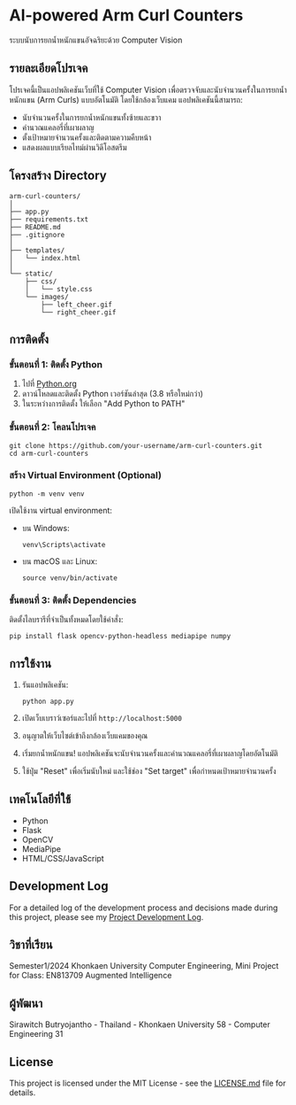 # AI-powered Arm Curl Counters

ระบบนับการยกน้ำหนักแขนอัจฉริยะด้วย Computer Vision

## รายละเอียดโปรเจค

โปรเจคนี้เป็นแอปพลิเคชันเว็บที่ใช้ Computer Vision เพื่อตรวจจับและนับจำนวนครั้งในการยกน้ำหนักแขน (Arm Curls) แบบอัตโนมัติ โดยใช้กล้องเว็บแคม แอปพลิเคชันนี้สามารถ:

- นับจำนวนครั้งในการยกน้ำหนักแขนทั้งซ้ายและขวา
- คำนวณแคลอรี่ที่เผาผลาญ
- ตั้งเป้าหมายจำนวนครั้งและติดตามความคืบหน้า
- แสดงผลแบบเรียลไทม์ผ่านวิดีโอสตรีม

## โครงสร้าง Directory

```
arm-curl-counters/
│
├── app.py
├── requirements.txt
├── README.md
├── .gitignore
│
├── templates/
│   └── index.html
│
└── static/
    ├── css/
    │   └── style.css
    └── images/
        ├── left_cheer.gif
        └── right_cheer.gif
```

## การติดตั้ง

### ขั้นตอนที่ 1: ติดตั้ง Python

1. ไปที่ [Python.org](https://www.python.org/downloads/)
2. ดาวน์โหลดและติดตั้ง Python เวอร์ชันล่าสุด (3.8 หรือใหม่กว่า)
3. ในระหว่างการติดตั้ง ให้เลือก "Add Python to PATH"

### ขั้นตอนที่ 2: โคลนโปรเจค

```
git clone https://github.com/your-username/arm-curl-counters.git
cd arm-curl-counters
```

### สร้าง Virtual Environment (Optional)

```
python -m venv venv
```

เปิดใช้งาน virtual environment:

- บน Windows:
  ```
  venv\Scripts\activate
  ```
- บน macOS และ Linux:
  ```
  source venv/bin/activate
  ```

### ขั้นตอนที่ 3: ติดตั้ง Dependencies

ติดตั้งไลบรารีที่จำเป็นทั้งหมดโดยใช้คำสั่ง:

```
pip install flask opencv-python-headless mediapipe numpy
```

## การใช้งาน

1. รันแอปพลิเคชัน:
   ```
   python app.py
   ```

2. เปิดเว็บเบราว์เซอร์และไปที่ `http://localhost:5000`

3. อนุญาตให้เว็บไซต์เข้าถึงกล้องเว็บแคมของคุณ

4. เริ่มยกน้ำหนักแขน! แอปพลิเคชันจะนับจำนวนครั้งและคำนวณแคลอรี่ที่เผาผลาญโดยอัตโนมัติ

5. ใช้ปุ่ม "Reset" เพื่อเริ่มนับใหม่ และใช้ช่อง "Set target" เพื่อกำหนดเป้าหมายจำนวนครั้ง

## เทคโนโลยีที่ใช้

- Python
- Flask
- OpenCV
- MediaPipe
- HTML/CSS/JavaScript

## Development Log
For a detailed log of the development process and decisions made during this project, please see my [Project Development Log](development_history/development_log.md).

## วิชาที่เรียน

Semester1/2024 Khonkaen University Computer Engineering, Mini Project for Class: EN813709 Augmented Intelligence 

## ผู้พัฒนา

Sirawitch Butryojantho - Thailand - Khonkaen University 58 - Computer Engineering 31

## License

This project is licensed under the MIT License - see the [LICENSE.md](LICENSE.md) file for details.
